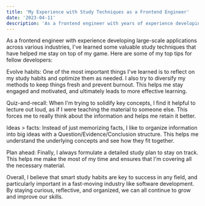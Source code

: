 ```yaml
---
title: 'My Experience with Study Techniques as a Frontend Engineer'
date: '2023-04-11'
description: 'As a frontend engineer with years of experience developing large-scale applications, I've learned that continuous learning and improvement are essential to success in this field. Throughout my career, I've honed my study techniques and developed habits that have helped me learn new technologies and stay on top of industry trends. In this article, I'll share some of the study techniques that have worked for me and offer advice for others who are looking to improve their own learning habits.'
---
```


As a frontend engineer with experience developing large-scale applications across various industries, I've learned some valuable study techniques that have helped me stay on top of my game. Here are some of my top tips for fellow developers:

Evolve habits: One of the most important things I've learned is to reflect on my study habits and optimize them as needed. I also try to diversify my methods to keep things fresh and prevent burnout. This helps me stay engaged and motivated, and ultimately leads to more effective learning.

Quiz-and-recall: When I'm trying to solidify key concepts, I find it helpful to lecture out loud, as if I were teaching the material to someone else. This forces me to really think about the information and helps me retain it better.

Ideas > facts: Instead of just memorizing facts, I like to organize information into big ideas with a Question/Evidence/Conclusion structure. This helps me understand the underlying concepts and see how they fit together.

Plan ahead: Finally, I always formulate a detailed study plan to stay on track. This helps me make the most of my time and ensures that I'm covering all the necessary material.

Overall, I believe that smart study habits are key to success in any field, and particularly important in a fast-moving industry like software development. By staying curious, reflective, and organized, we can all continue to grow and improve our skills.
